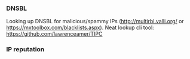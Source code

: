 ### DNSBL 

Looking up DNSBL for malicious/spammy IPs (http://multirbl.valli.org/ or https://mxtoolbox.com/blacklists.aspx). 
Neat lookup cli tool: https://github.com/lawrenceamer/TIPC

### IP reputation


